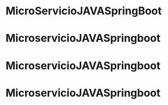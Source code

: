 # MicroServicioJAVASpringBoot
# MicroservicioJAVASpringboot
# MicroservicioJAVASpringboot
# MicroservicioJAVASpringboot
